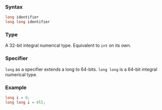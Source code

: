### Syntax
```c++
long identifier
long long identifier
```
### Type
A 32-bit integral numerical type. Equivalent to `int` on its own.
### Specifier
`long` as a specifier extends a long to 64-bits. `long long` is a 64-bit integral numerical type.
### Example
```c++
long i = 0;
long long i = 0ll;
```